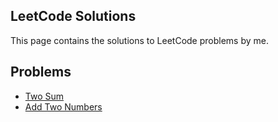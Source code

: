 ## LeetCode Solutions
This page contains the solutions to LeetCode problems by me.

Problems
---
* [Two Sum](Two%20Sum)
* [Add Two Numbers](Add%20Two%20Numbers)
